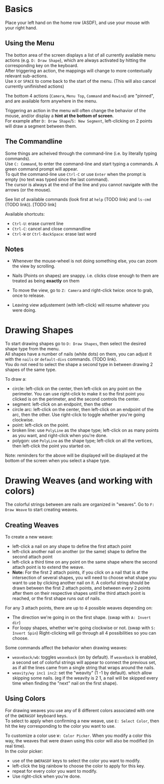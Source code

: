 # Basics
Place your left hand on the home row (ASDF), and use your mouse with your right hand.

## Using the Menu
The botton area of the screen displays a list of all currently available menu actions (e.g. `D: Draw Shape`), which are always activated by hitting the corresponding key on the keyboard.  
After triggering an action, the mappings will change to more contextually relevant sub-actions.  
Use `X` or `SPACE` to come back to the start of the menu. (This will also cancel currently unifinished actions)  

The bottom 4 actions (`Camera`, `Menu Top`, `Command` and `Rewind`) are "pinned", and are available form anywhere in the menu.  

Triggering an action in the menu will often change the behavior of the mouse, and/or display a **hint at the bottom of screen**.  
For example after `D: Draw Shape`/`S: New Segment`, left-clicking on 2 points will draw a segment between them.  

## The Commandline
Some things are acheived through the command-line (i.e. by literally typing commands).  
Use `C: Command`, to enter the command-line and start typing a commands. A green command prompt will appear.  
To quit the command-line use `Ctrl-C` or use `Enter` when the prompt is empty (no text was typed since the last command).  
The cursor is always at the end of the line and you cannot navigate with the arrows (or the mouse).  

See list of available commands (look first at `help` (TODO link) and `ls-cmd` (TODO link)). [TODO link]  

Available shortcuts:
* `Ctrl-U`: erase current line
* `Ctrl-C`: cancel and close commandline
* `Ctrl-W` or `Ctrl-BackSpace`: erase last word

## Notes

* Whenever the mouse-wheel is not doing something else, you can zoom the view by scrolling.
* Nails (Points on shapes) are snappy. i.e. clicks close enough to them are treated as being **exactly** on them

* To move the view, go to `Z: Camera` and right-click twice: once to grab, once to release.
* Leaving view adjustement (with left-click) will resume whatever you were doing.

# Drawing Shapes 
To start drawing shapes go to `D: Draw Shapes`, then select the desired shape type from the menu.  
All shapes have a number of nails (white dots) on them, you can adjust it with the `nails` or `default-divs` commands. (TODO link).  
You do not need to select the shape a second type in between drawing 2 shapes of the same type.  

To draw a:
* circle: left-click on the center, then left-click on any point on the perimeter. You can use right-click to make it so the first point you clicked is on the perimeter, and the second controls the center.
* segment: left-click on an endpoint, then the other
* circle arc: left-click on the center, then left-click on an endpoint of the arc, then the other. Use right-click to toggle whether you're going clockwise.
* point: left-click on the point.
* broken line: use `PolyLine` as the shape type; left-click on as many points as you want, and right-click when you're done.
* polygon: use `PolyLine` as the shape type; left-click on all the vertices, then left-click the point you started on.

Note: reminders for the above will be displayed will be displayed at the bottom of the screen when you select a shape type.

# Drawing Weaves (and working with colors)
The colorful strings between are nails are organized in "weaves".
Go to `F: Draw Weave` to start creating weaves.

## Creating Weaves
To create a new weave: 
* left-click a nail on any shape to define the first attach point 
* left-click another nail on another (or the same) shape to define the second attach point 
* left-click a third time on any point on the same shape where the second attach point is to extend the weave.
* **Note:** For the first 2 attach points, if you click on a nail that is at the intersection of several shapes, you will need to choose what shape you want to use by clicking another nail on it.
A colorful string should be drawn between the first 2 attach points, and between every 2 points after them on their respective shapes until the third attach point is reached, or the first shape runs out of nails.

For any 3 attach points, there are up to 4 possible weaves depending on:
* The direction we're going in on the first shape. (swap with `A: Invert dir`)
* For loopy shapes, whether we're going clockwise or not. (swap with `S: Invert Spin`)
Right-clicking will go through all 4 possibilities so you can choose.

Some commands affect the behavior when drawing weaves:
* `weaveback/wb`: toggles `weaveback` (on by default). If `weaveback` is enabled, a second set of colorful strings will appear to connect the previous set, as if all the lines came from a single string that wraps around the nails.
* `weavity/wy inc1 inc2`: set the "weavity" (1 -1 by default). which allow skipping some nails. (eg if the weavity is 2 1, a nail will be skipped every time when finding the "next" nail on the first shape).

## Using Colors
For drawing weaves you use any of 8 different colors associated with one of the `QWERASDF` keyboard keys.  
To select to apply when confirming a new weave, use `E: Select Color`, then hit the key corresponding to the color you want to use.  

To customize a color use `W: Color Picker`. When you modify a color this way, the weaves that were drawn using this color will also be modified (in real time).  
In the color picker:
* use of the `QWERASDF` keys to select the color you want to modify.
* left-click the big rainbow to choose the color to apply for this key.
* repeat for every color you want to modify.
* Use right-click when you're done. 






